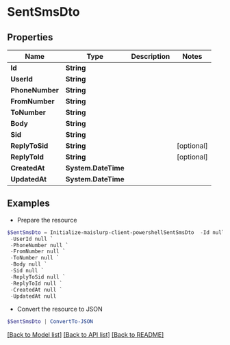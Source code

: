 # SentSmsDto
## Properties

Name | Type | Description | Notes
------------ | ------------- | ------------- | -------------
**Id** | **String** |  | 
**UserId** | **String** |  | 
**PhoneNumber** | **String** |  | 
**FromNumber** | **String** |  | 
**ToNumber** | **String** |  | 
**Body** | **String** |  | 
**Sid** | **String** |  | 
**ReplyToSid** | **String** |  | [optional] 
**ReplyToId** | **String** |  | [optional] 
**CreatedAt** | **System.DateTime** |  | 
**UpdatedAt** | **System.DateTime** |  | 

## Examples

- Prepare the resource
```powershell
$SentSmsDto = Initialize-maislurp-client-powershellSentSmsDto  -Id null `
 -UserId null `
 -PhoneNumber null `
 -FromNumber null `
 -ToNumber null `
 -Body null `
 -Sid null `
 -ReplyToSid null `
 -ReplyToId null `
 -CreatedAt null `
 -UpdatedAt null
```

- Convert the resource to JSON
```powershell
$SentSmsDto | ConvertTo-JSON
```

[[Back to Model list]](../README#documentation-for-models) [[Back to API list]](../README#documentation-for-api-endpoints) [[Back to README]](../README)

